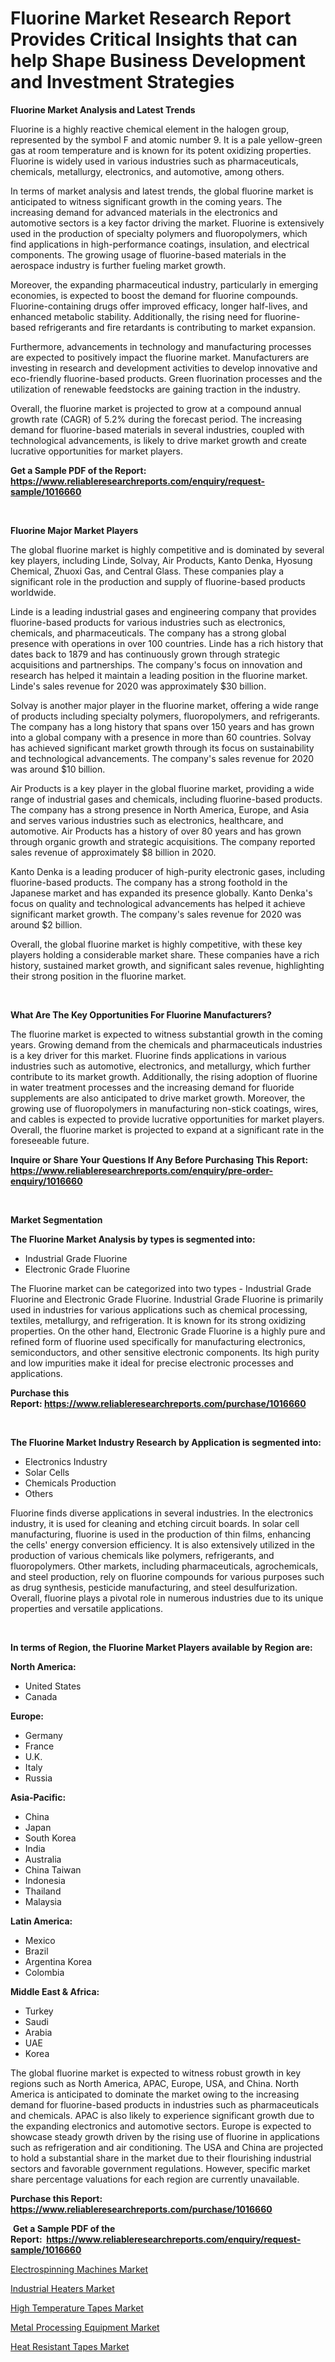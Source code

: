 <p><h1>Fluorine Market Research Report Provides Critical Insights that can help Shape Business Development and Investment Strategies</h1></p><p><strong>Fluorine Market Analysis and Latest Trends</strong></p>
<p><p>Fluorine is a highly reactive chemical element in the halogen group, represented by the symbol F and atomic number 9. It is a pale yellow-green gas at room temperature and is known for its potent oxidizing properties. Fluorine is widely used in various industries such as pharmaceuticals, chemicals, metallurgy, electronics, and automotive, among others.</p><p>In terms of market analysis and latest trends, the global fluorine market is anticipated to witness significant growth in the coming years. The increasing demand for advanced materials in the electronics and automotive sectors is a key factor driving the market. Fluorine is extensively used in the production of specialty polymers and fluoropolymers, which find applications in high-performance coatings, insulation, and electrical components. The growing usage of fluorine-based materials in the aerospace industry is further fueling market growth.</p><p>Moreover, the expanding pharmaceutical industry, particularly in emerging economies, is expected to boost the demand for fluorine compounds. Fluorine-containing drugs offer improved efficacy, longer half-lives, and enhanced metabolic stability. Additionally, the rising need for fluorine-based refrigerants and fire retardants is contributing to market expansion.</p><p>Furthermore, advancements in technology and manufacturing processes are expected to positively impact the fluorine market. Manufacturers are investing in research and development activities to develop innovative and eco-friendly fluorine-based products. Green fluorination processes and the utilization of renewable feedstocks are gaining traction in the industry.</p><p>Overall, the fluorine market is projected to grow at a compound annual growth rate (CAGR) of 5.2% during the forecast period. The increasing demand for fluorine-based materials in several industries, coupled with technological advancements, is likely to drive market growth and create lucrative opportunities for market players.</p></p>
<p><strong>Get a Sample PDF of the Report:&nbsp; <a href="https://www.reliableresearchreports.com/enquiry/request-sample/1016660">https://www.reliableresearchreports.com/enquiry/request-sample/1016660</a></strong></p>
<p>&nbsp;</p>
<p><strong>Fluorine Major Market Players</strong></p>
<p><p>The global fluorine market is highly competitive and is dominated by several key players, including Linde, Solvay, Air Products, Kanto Denka, Hyosung Chemical, Zhuoxi Gas, and Central Glass. These companies play a significant role in the production and supply of fluorine-based products worldwide.</p><p>Linde is a leading industrial gases and engineering company that provides fluorine-based products for various industries such as electronics, chemicals, and pharmaceuticals. The company has a strong global presence with operations in over 100 countries. Linde has a rich history that dates back to 1879 and has continuously grown through strategic acquisitions and partnerships. The company's focus on innovation and research has helped it maintain a leading position in the fluorine market. Linde's sales revenue for 2020 was approximately $30 billion.</p><p>Solvay is another major player in the fluorine market, offering a wide range of products including specialty polymers, fluoropolymers, and refrigerants. The company has a long history that spans over 150 years and has grown into a global company with a presence in more than 60 countries. Solvay has achieved significant market growth through its focus on sustainability and technological advancements. The company's sales revenue for 2020 was around $10 billion.</p><p>Air Products is a key player in the global fluorine market, providing a wide range of industrial gases and chemicals, including fluorine-based products. The company has a strong presence in North America, Europe, and Asia and serves various industries such as electronics, healthcare, and automotive. Air Products has a history of over 80 years and has grown through organic growth and strategic acquisitions. The company reported sales revenue of approximately $8 billion in 2020.</p><p>Kanto Denka is a leading producer of high-purity electronic gases, including fluorine-based products. The company has a strong foothold in the Japanese market and has expanded its presence globally. Kanto Denka's focus on quality and technological advancements has helped it achieve significant market growth. The company's sales revenue for 2020 was around $2 billion.</p><p>Overall, the global fluorine market is highly competitive, with these key players holding a considerable market share. These companies have a rich history, sustained market growth, and significant sales revenue, highlighting their strong position in the fluorine market.</p></p>
<p>&nbsp;</p>
<p><strong>What Are The Key Opportunities For Fluorine Manufacturers?</strong></p>
<p><p>The fluorine market is expected to witness substantial growth in the coming years. Growing demand from the chemicals and pharmaceuticals industries is a key driver for this market. Fluorine finds applications in various industries such as automotive, electronics, and metallurgy, which further contribute to its market growth. Additionally, the rising adoption of fluorine in water treatment processes and the increasing demand for fluoride supplements are also anticipated to drive market growth. Moreover, the growing use of fluoropolymers in manufacturing non-stick coatings, wires, and cables is expected to provide lucrative opportunities for market players. Overall, the fluorine market is projected to expand at a significant rate in the foreseeable future.</p></p>
<p><strong>Inquire or Share Your Questions If Any Before Purchasing This Report: <a href="https://www.reliableresearchreports.com/enquiry/pre-order-enquiry/1016660">https://www.reliableresearchreports.com/enquiry/pre-order-enquiry/1016660</a></strong></p>
<p>&nbsp;</p>
<p><strong>Market Segmentation</strong></p>
<p><strong>The Fluorine Market Analysis by types is segmented into:</strong></p>
<p><ul><li>Industrial Grade Fluorine</li><li>Electronic Grade Fluorine</li></ul></p>
<p><p>The Fluorine market can be categorized into two types - Industrial Grade Fluorine and Electronic Grade Fluorine. Industrial Grade Fluorine is primarily used in industries for various applications such as chemical processing, textiles, metallurgy, and refrigeration. It is known for its strong oxidizing properties. On the other hand, Electronic Grade Fluorine is a highly pure and refined form of fluorine used specifically for manufacturing electronics, semiconductors, and other sensitive electronic components. Its high purity and low impurities make it ideal for precise electronic processes and applications.</p></p>
<p><strong>Purchase this Report:&nbsp;<a href="https://www.reliableresearchreports.com/purchase/1016660">https://www.reliableresearchreports.com/purchase/1016660</a></strong></p>
<p>&nbsp;</p>
<p><strong>The Fluorine Market Industry Research by Application is segmented into:</strong></p>
<p><ul><li>Electronics Industry</li><li>Solar Cells</li><li>Chemicals Production</li><li>Others</li></ul></p>
<p><p>Fluorine finds diverse applications in several industries. In the electronics industry, it is used for cleaning and etching circuit boards. In solar cell manufacturing, fluorine is used in the production of thin films, enhancing the cells' energy conversion efficiency. It is also extensively utilized in the production of various chemicals like polymers, refrigerants, and fluoropolymers. Other markets, including pharmaceuticals, agrochemicals, and steel production, rely on fluorine compounds for various purposes such as drug synthesis, pesticide manufacturing, and steel desulfurization. Overall, fluorine plays a pivotal role in numerous industries due to its unique properties and versatile applications.</p></p>
<p>&nbsp;</p>
<p><strong>In terms of Region, the Fluorine Market Players available by Region are:</strong></p>
<p>
    <p> <strong> North America: </strong>
        <ul>
            <li>United States</li>
            <li>Canada</li>
        </ul>
        </p> 
    <p> <strong> Europe: </strong>
        <ul>
            <li>Germany</li>
            <li>France</li>
            <li>U.K.</li>
            <li>Italy</li>
            <li>Russia</li>
        </ul>
        </p> 
    <p> <strong> Asia-Pacific: </strong>
        <ul>
            <li>China</li>
            <li>Japan</li>
            <li>South Korea</li>
            <li>India</li>
            <li>Australia</li>
            <li>China Taiwan</li>
            <li>Indonesia</li>
            <li>Thailand</li>
            <li>Malaysia</li>
        </ul>
        </p> 
    <p> <strong> Latin America: </strong>
        <ul>
            <li>Mexico</li>
            <li>Brazil</li>
            <li>Argentina Korea</li>
            <li>Colombia</li>
        </ul>
        </p> 
    <p> <strong> Middle East & Africa: </strong>
        <ul>
            <li>Turkey</li>
            <li>Saudi</li>
            <li>Arabia</li>
            <li>UAE</li>
            <li>Korea</li>
        </ul>
    </p>
    </p>
<p><p>The global fluorine market is expected to witness robust growth in key regions such as North America, APAC, Europe, USA, and China. North America is anticipated to dominate the market owing to the increasing demand for fluorine-based products in industries such as pharmaceuticals and chemicals. APAC is also likely to experience significant growth due to the expanding electronics and automotive sectors. Europe is expected to showcase steady growth driven by the rising use of fluorine in applications such as refrigeration and air conditioning. The USA and China are projected to hold a substantial share in the market due to their flourishing industrial sectors and favorable government regulations. However, specific market share percentage valuations for each region are currently unavailable.</p></p>
<p><strong>Purchase this Report: <a href="https://www.reliableresearchreports.com/purchase/1016660">https://www.reliableresearchreports.com/purchase/1016660</a></strong></p>
<p>&nbsp;<strong>Get a Sample PDF of the Report:&nbsp;&nbsp;<a href="https://www.reliableresearchreports.com/enquiry/request-sample/1016660">https://www.reliableresearchreports.com/enquiry/request-sample/1016660</a></strong></p>
<p><strong></strong></p>
<p><p><a href="https://medium.com/@zolajenkins1966/electrospinning-machines-market-size-cagr-trends-2024-2030-b1e8c875f12f">Electrospinning Machines Market</a></p><p><a href="https://medium.com/@caylawisoky8698/industrial-heaters-market-the-key-to-successful-business-strategy-forecast-till-2030-e41759879fe4">Industrial Heaters Market</a></p><p><a href="https://medium.com/@loretadervishi2013/high-temperature-tapes-market-trends-and-market-analysis-forecasted-for-period-2023-2030-c2d19960367e">High Temperature Tapes Market</a></p><p><a href="https://medium.com/@darianswift1922/metal-processing-equipment-market-analysis-and-sze-forecasted-for-period-from-2023-to-2030-2276fe45835a">Metal Processing Equipment Market</a></p><p><a href="https://medium.com/@entelabrahimi1961/heat-resistant-tapes-market-the-key-to-successful-business-strategy-forecast-till-2030-e9c03e68e2f5">Heat Resistant Tapes Market</a></p></p>